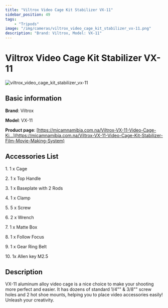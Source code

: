 ```yaml
---
title: "Viltrox Video Cage Kit Stabilizer VX-11"
sidebar_position: 49
tags:
    - "Tripods"
image: "/img/cameras/viltrox_video_cage_kit_stabilizer_vx-11.png"
description: "Brand: Viltrox, Model: VX-11"
---
```

# Viltrox Video Cage Kit Stabilizer VX-11

![viltrox_video_cage_kit_stabilizer_vx-11](/img/cameras/viltrox_video_cage_kit_stabilizer_vx-11.png)

## Basic information

**Brand**: Viltrox

**Model**: VX-11

**Product page**: [https://micamnamibia.com.na/Viltrox-VX-11-Video-Cage-Ki...](https://micamnamibia.com.na/Viltrox-VX-11-Video-Cage-Kit-Stabilizer-Film-Movie-Making-System)

## Accessories List

1\. 1 x Cage

 2\. 1 x Top Handle

 3\. 1 x Baseplate with 2 Rods

 4\. 1 x Clamp

 5\. 5 x Screw

 6\. 2 x Wrench

 7\. 1 x Matte Box

 8\. 1 x Follow Focus

 9\. 1 x Gear Ring Belt

 10\. 1x Allen key M2\.5

## Description

VX\-11 aluminum alloy video cage is a nice choice to make your shooting more perfect and easier\. It has dozens of standard 1/4"" & 3/8"" screw holes and 2 hot shoe mounts, helping you to place video accessories easily\! Unleash your creativity\.

